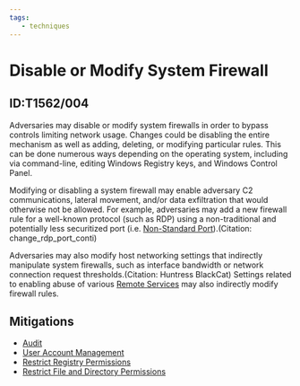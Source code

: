 ```yaml
---
tags:
   - techniques
---
```

# Disable or Modify System Firewall
## ID:T1562/004
Adversaries may disable or modify system firewalls in order to bypass controls limiting network usage. Changes could be disabling the entire mechanism as well as adding, deleting, or modifying particular rules. This can be done numerous ways depending on the operating system, including via command-line, editing Windows Registry keys, and Windows Control Panel.

Modifying or disabling a system firewall may enable adversary C2 communications, lateral movement, and/or data exfiltration that would otherwise not be allowed. For example, adversaries may add a new firewall rule for a well-known protocol (such as RDP) using a non-traditional and potentially less securitized port (i.e. [Non-Standard Port](techniques/T1571)).(Citation: change_rdp_port_conti)

Adversaries may also modify host networking settings that indirectly manipulate system firewalls, such as interface bandwidth or network connection request thresholds.(Citation: Huntress BlackCat) Settings related to enabling abuse of various [Remote Services](techniques/T1021) may also indirectly modify firewall rules.
## Mitigations
* [Audit](mitigations/M1047)
* [User Account Management](mitigations/M1018)
* [Restrict Registry Permissions](mitigations/M1024)
* [Restrict File and Directory Permissions](mitigations/M1022)
